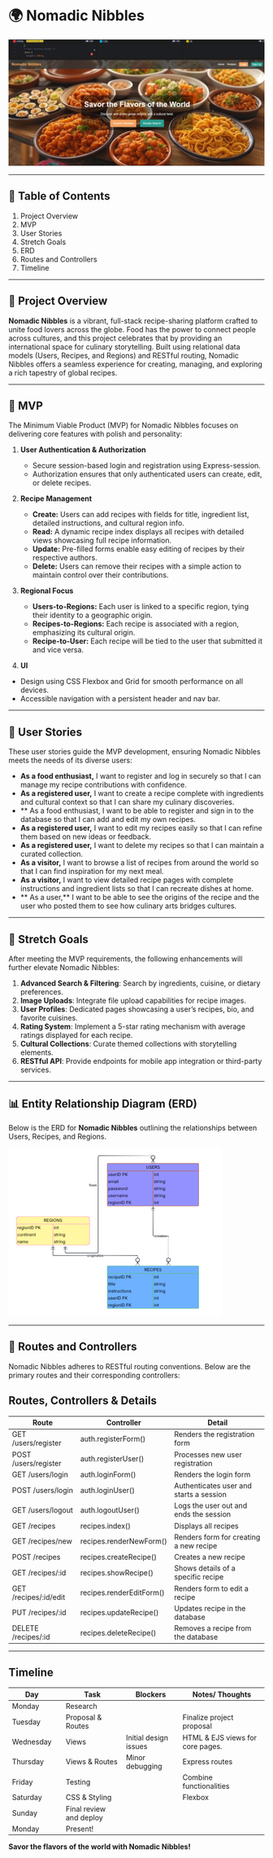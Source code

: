 # 🌍 Nomadic Nibbles

![Nomadic Nibbles Landing](./public/assets/images/shot.png)

---

## 📖 Table of Contents

1. Project Overview
2. MVP
3. User Stories  
4. Stretch Goals
5. ERD
6. Routes and Controllers
7. Timeline


---

## 🌟 Project Overview

**Nomadic Nibbles** is a vibrant, full-stack recipe-sharing platform crafted to unite food lovers across the globe. Food has the power to connect people across cultures, and this project celebrates that by providing an international space for culinary storytelling. Built using relational data models (Users, Recipes, and Regions) and RESTful routing, Nomadic Nibbles offers a seamless experience for creating, managing, and exploring a rich tapestry of global recipes.

---

## 🚀 MVP

The Minimum Viable Product (MVP) for Nomadic Nibbles focuses on delivering core features with polish and personality:

1. **User Authentication & Authorization**  
   - Secure session-based login and registration using Express-session.  
   - Authorization ensures that only authenticated users can create, edit, or delete recipes.

2. **Recipe Management**  
   - **Create:** Users can add recipes with fields for title, ingredient list, detailed instructions, and cultural region info.  
   - **Read:** A dynamic recipe index displays all recipes with detailed views showcasing full recipe information.  
   - **Update:** Pre-filled forms enable easy editing of recipes by their respective authors.  
   - **Delete:** Users can remove their recipes with a simple action to maintain control over their contributions.

3. **Regional Focus**  
   - **Users-to-Regions:** Each user is linked to a specific region, tying their identity to a geographic origin.  
   - **Recipes-to-Regions:** Each recipe is associated with a region, emphasizing its cultural origin.
   - **Recipe-to-User:** Each recipe will be tied to the user that submitted it and vice versa. 

4.  **UI**
   - Design using CSS Flexbox and Grid for smooth performance on all devices.  
   - Accessible navigation with a persistent header and nav bar.
---

## 👥 User Stories

These user stories guide the MVP development, ensuring Nomadic Nibbles meets the needs of its diverse users:

- **As a food enthusiast,** I want to register and log in securely so that I can manage my recipe contributions with confidence.  
- **As a registered user,** I want to create a recipe complete with ingredients and cultural context so that I can share my culinary discoveries.  
- ** As a food enthusiast, I want to be able to register and sign in to the database so that I can add and edit my own recipes.
- **As a registered user,** I want to edit my recipes easily so that I can refine them based on new ideas or feedback.  
- **As a registered user,** I want to delete my recipes so that I can maintain a curated collection.  
- **As a visitor,** I want to browse a list of recipes from around the world so that I can find inspiration for my next meal.  
- **As a visitor,** I want to view detailed recipe pages with complete instructions and ingredient lists so that I can recreate dishes at home.
- ** As a user,** I want to be able to see the origins of the recipe and the user who posted them to see how culinary arts bridges cultures.
---

## 🌱 Stretch Goals

After meeting the MVP requirements, the following enhancements will further elevate Nomadic Nibbles:

1. **Advanced Search & Filtering**: Search by ingredients, cuisine, or dietary preferences.  
2. **Image Uploads**: Integrate file upload capabilities for recipe images.  
3. **User Profiles**: Dedicated pages showcasing a user’s recipes, bio, and favorite cuisines.  
4. **Rating System**: Implement a 5-star rating mechanism with average ratings displayed for each recipe.  
5. **Cultural Collections**: Curate themed collections with storytelling elements.  
6. **RESTful API**: Provide endpoints for mobile app integration or third-party services.

---
## 📊 Entity Relationship Diagram (ERD)

Below is the ERD for **Nomadic Nibbles** outlining the relationships between Users, Recipes, and Regions.

![Nomadic Nibbles ERD](assets/Images/erd2.png)

---

## 🔀 Routes and Controllers

Nomadic Nibbles adheres to RESTful routing conventions. Below are the primary routes and their corresponding controllers:

## Routes, Controllers & Details

| Route                  | Controller                | Detail                                             |
|------------------------|---------------------------|----------------------------------------------------|
| GET /users/register    | auth.registerForm()       | Renders the registration form                      |
| POST /users/register   | auth.registerUser()       | Processes new user registration                    |
| GET /users/login       | auth.loginForm()          | Renders the login form                             |
| POST /users/login      | auth.loginUser()          | Authenticates user and starts a session            |
| GET /users/logout      | auth.logoutUser()         | Logs the user out and ends the session             |
| GET /recipes           | recipes.index()           | Displays all recipes                               |
| GET /recipes/new       | recipes.renderNewForm()   | Renders form for creating a new recipe             |
| POST /recipes          | recipes.createRecipe()    | Creates a new recipe                               |
| GET /recipes/:id       | recipes.showRecipe()      | Shows details of a specific recipe                 |
| GET /recipes/:id/edit  | recipes.renderEditForm()  | Renders form to edit a recipe                      |
| PUT /recipes/:id       | recipes.updateRecipe()    | Updates recipe in the database                     |
| DELETE /recipes/:id    | recipes.deleteRecipe()    | Removes a recipe from the database                 |

---

## Timeline

| Day       |   | Task                           | Blockers               | Notes/ Thoughts                          |
|-----------|---|--------------------------------|------------------------|------------------------------------------|
| Monday    |   | Research                       |                        |                                          |
| Tuesday   |   | Proposal & Routes              |                        | Finalize project proposal                |
| Wednesday |   | Views                          | Initial design issues  | HTML & EJS views for core pages.         |
| Thursday  |   | Views & Routes                 | Minor debugging        | Express routes                           |
| Friday    |   | Testing                        |                        | Combine functionalities                  |
| Saturday  |   | CSS & Styling                  |                        | Flexbox                                  |
| Sunday    |   | Final review and deploy        |                        |                                          |
| Monday    |   | Present!                       |                        |                                          |



**Savor the flavors of the world with Nomadic Nibbles!**

